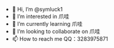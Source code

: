- 👋 Hi, I’m @symluck1
- 👀 I’m interested in 爪哇
- 🌱 I’m currently learning 爪哇
- 💞️ I’m looking to collaborate on 爪哇
- 📫 How to reach me QQ：3283975871

<!---
symluck1/symluck1 is a ✨ special ✨ repository because its `README.md` (this file) appears on your GitHub profile.
You can click the Preview link to take a look at your changes.
--->
